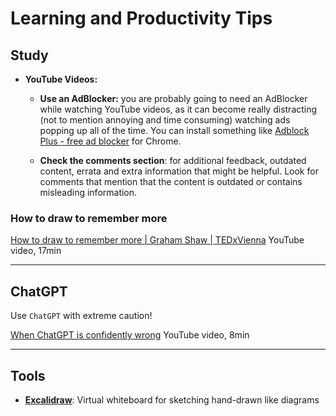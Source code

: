 # Learning and Productivity Tips

## Study

- **YouTube Videos:** 

  - **Use an AdBlocker:** you are probably going to need an AdBlocker while watching YouTube videos, as it can become really distracting (not to mention annoying and time consuming) watching ads popping up all of the time. You can install something like [Adblock Plus - free ad blocker](https://chrome.google.com/webstore/detail/adblock-plus-free-ad-bloc/cfhdojbkjhnklbpkdaibdccddilifddb) for Chrome.

  - **Check the comments section**: for additional feedback, outdated content, errata and extra information that might be helpful. Look for comments that mention that the content is outdated or contains misleading information.

### How to draw to remember more

[How to draw to remember more | Graham Shaw | TEDxVienna](https://www.youtube.com/watch?v=gj3ZnKlHqxI)
YouTube video, 17min

---

## ChatGPT

Use `ChatGPT` with extreme caution!

[When ChatGPT is confidently wrong](https://www.youtube.com/watch?v=ZZoT005p8ko)
YouTube video, 8min

---

## Tools

- [**Excalidraw**](https://excalidraw.com/): Virtual whiteboard for sketching hand-drawn like diagrams